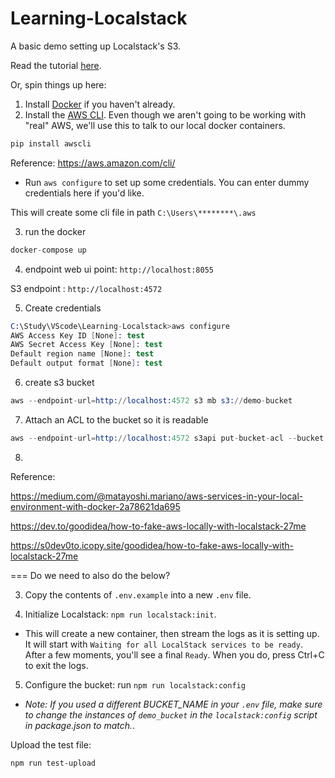 # Learning-Localstack

A basic demo setting up Localstack's S3.

Read the tutorial [here](https://dev.to/goodidea/how-to-fake-aws-locally-with-localstack-27me).

Or, spin things up here:

1. Install [Docker](https://docs.docker.com/install/) if you haven't already.
2. Install the [AWS CLI](https://aws.amazon.com/cli/). Even though we aren't going to be working with "real" AWS, we'll use this to talk to our local docker containers.

```s
pip install awscli
```
Reference: https://aws.amazon.com/cli/
  - Run `aws configure` to set up some credentials. You can enter dummy credentials here if you'd like.

This will create some cli file in path `C:\Users\********\.aws`

3. run the docker
```s
docker-compose up
```

4.  endpoint 
web ui point: `http://localhost:8055`

S3 endpoint : `http://localhost:4572`


5. Create credentials

```s
C:\Study\VScode\Learning-Localstack>aws configure
AWS Access Key ID [None]: test
AWS Secret Access Key [None]: test
Default region name [None]: test
Default output format [None]: test
```

6. create s3 bucket

```s
aws --endpoint-url=http://localhost:4572 s3 mb s3://demo-bucket
```

7. Attach an ACL to the bucket so it is readable
```s
aws --endpoint-url=http://localhost:4572 s3api put-bucket-acl --bucket demo-bucket --acl public-read
```

8.

Reference: 

https://medium.com/@matayoshi.mariano/aws-services-in-your-local-environment-with-docker-2a78621da695

https://dev.to/goodidea/how-to-fake-aws-locally-with-localstack-27me

https://s0dev0to.icopy.site/goodidea/how-to-fake-aws-locally-with-localstack-27me

=== Do we need to also do the below?

3. Copy the contents of `.env.example` into a new `.env` file. 

4. Initialize Localstack: `npm run localstack:init`.
  - This will create a new container, then stream the logs as it is setting up. It will start with `Waiting for all LocalStack services to be ready`. After a few moments, you'll see a final `Ready`. When you do, press Ctrl+C to exit the logs.
5. Configure the bucket: run `npm run localstack:config`
  - *Note: If you used a different BUCKET_NAME in your `.env` file, make sure to change the instances of `demo_bucket` in the `localstack:config` script in package.json to match.*.

Upload the test file:

`npm run test-upload`
